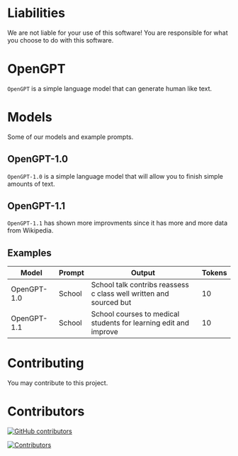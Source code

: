 # Liabilities
We are not liable for your use of this software! You are responsible for what you choose to do with this software.

# OpenGPT

`OpenGPT` is a simple language model that can generate human like text.

# Models
Some of our models and example prompts.

## OpenGPT-1.0

`OpenGPT-1.0` is a simple language model that will allow you to finish simple amounts of text.

## OpenGPT-1.1

`OpenGPT-1.1` has shown more improvments since it has more and more data from Wikipedia.

## Examples

| Model | Prompt | Output | Tokens
| ---------- | -------- | -------- | ------
| OpenGPT-1.0 | School | School talk contribs reassess c class well written and sourced but | 10
| OpenGPT-1.1 | School | School courses to medical students for learning edit and improve | 10

# Contributing
You may contribute to this project.

# Contributors

[![GitHub contributors](https://img.shields.io/github/contributors/OpenGPT-Project/OpenGPT-1.svg)](https://github.com/OpenGPT-Project/OpenGPT-1/graphs/contributors)

[![Contributors](https://contrib.rocks/image?repo=OpenGPT-Project/OpenGPT-1)](https://github.com/OpenGPT-Project/OpenGPT-1/graphs/contributors)
